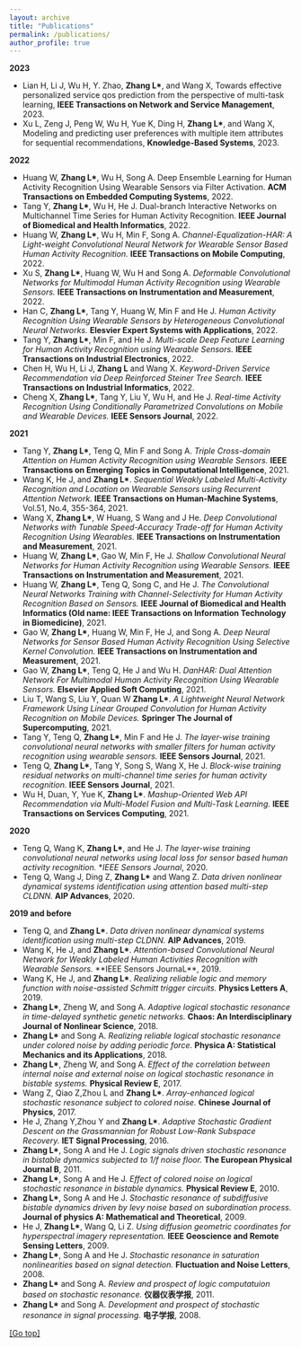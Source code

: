 ```yaml
---
layout: archive
title: "Publications"
permalink: /publications/
author_profile: true
---
```


**2023**
 - Lian H, Li J, Wu H, Y. Zhao, **Zhang L\***, and Wang X, Towards effective personalized service qos prediction from the perspective of multi-task learning, **IEEE Transactions on Network and Service Management**, 2023.
- Xu L, Zeng J, Peng W, Wu H, Yue K, Ding H, **Zhang L\***, and Wang X, Modeling and predicting user preferences with multiple item attributes for sequential recommendations, **Knowledge-Based Systems**, 2023.


**2022**
- Huang W, **Zhang L\***, Wu H, Song A. Deep Ensemble Learning for Human Activity Recognition Using Wearable Sensors via Filter Activation.  **ACM Transactions on Embedded Computing Systems**, 2022.
- Tang Y, **Zhang L\***, Wu H, He J. Dual-branch Interactive Networks on Multichannel Time Series for Human Activity Recognition.  **IEEE Journal of Biomedical and Health Informatics**, 2022.
- Huang W, **Zhang L\***, Wu H, Min F, Song A.
*Channel-Equalization-HAR: A Light-weight Convolutional Neural Network for Wearable Sensor Based Human Activity Recognition.*
**IEEE Transactions on Mobile Computing**, 2022.
- Xu S, **Zhang L\***, Huang W, Wu H and Song A.
*Deformable Convolutional Networks for Multimodal Human Activity Recognition using Wearable Sensors.*
**IEEE Transactions on Instrumentation and Measurement**, 2022.
- Han C, **Zhang L\***, Tang Y, Huang W, Min F and He J.
*Human Activity Recognition Using Wearable Sensors by Heterogeneous Convolutional Neural Networks.*
**Elesvier Expert Systems with Applications**, 2022.
- Tang Y, **Zhang L\***, Min F, and He J.
*Multi-scale Deep Feature Learning for Human Activity Recognition using Wearable Sensors.*
**IEEE Transactions on Industrial Electronics**, 2022.
- Chen H, Wu H, Li J, **Zhang L** and Wang X.
*Keyword-Driven Service Recommendation via Deep Reinforced Steiner Tree Search.*
**IEEE Transactions on Industrial Informatics**, 2022.
- Cheng X, **Zhang L\***, Tang Y, Liu Y, Wu H, and He J.
*Real-time Activity Recognition Using Conditionally Parametrized Convolutions on Mobile and Wearable Devices.*
**IEEE Sensors Journal**, 2022.

 **2021**
- Tang Y, **Zhang L\***, Teng Q, Min F and Song A. 
*Triple Cross-domain Attention on Human Activity Recognition using Wearable Sensors.*
**IEEE Transactions on Emerging Topics in Computational Intelligence**, 2021. 
- Wang K, He J, and **Zhang L\***. 
*Sequential Weakly Labeled Multi-Activity Recognition and Location on Wearable Sensors using Recurrent Attention Network.*
**IEEE Transactions on Human-Machine Systems**, Vol.51, No.4, 355-364, 2021. 
- Wang X, **Zhang L\***, W Huang, S Wang and J He. 
*Deep Convolutional Networks with Tunable Speed-Accuracy Trade-off for Human Activity Recognition Using Wearables.*
**IEEE Transactions on Instrumentation and Measurement**, 2021.
- Huang W, **Zhang L\***, Gao W, Min F, He J. 
*Shallow Convolutional Neural Networks for Human Activity Recognition using Wearable Sensors.*
**IEEE Transactions on Instrumentation and Measurement**, 2021. 
- Huang W, **Zhang L\***, Teng Q, Song C, and He J.
*The Convolutional Neural Networks Training with Channel-Selectivity for Human Activity Recognition Based on Sensors.*
**IEEE Journal of Biomedical and Health Informatics (Old name: IEEE Transactions on Information Technology in Biomedicine)**,  2021. 
- Gao W, **Zhang L\***, Huang W, Min F, He J, and Song A.
*Deep Neural Networks for Sensor Based Human Activity Recognition Using Selective Kernel Convolution.*
**IEEE Transactions on Instrumentation and Measurement**,  2021.  
- Gao W, **Zhang L\***, Teng Q, He J and Wu H. 
*DanHAR: Dual Attention Network For Multimodal Human Activity Recognition Using Wearable Sensors.*
**Elsevier Applied Soft Computing**,  2021. 
- Liu T, Wang S, Liu Y, Quan W **Zhang L\***. 
*A Lightweight Neural Network Framework Using Linear Grouped Convolution for Human Activity Recognition on Mobile Devices.*
**Springer The Journal of Supercomputing**, 2021.  
- Tang Y, Teng Q, **Zhang L\***, Min F and He J. 
*The layer-wise training convolutional neural networks with smaller filters for human activity recognition using wearable sensors.*
**IEEE Sensors Journal**, 2021. 
- Teng Q, **Zhang L\***, Tang Y, Song S, Wang X, He J. 
*Block-wise training residual networks on multi-channel time series for human activity recognition.*
**IEEE Sensors Journal**,  2021. 
- Wu H, Duan, Y, Yue K, **Zhang L\***. 
*Mashup-Oriented Web API Recommendation via Multi-Model Fusion and Multi-Task Learning.*
**IEEE Transactions on Services Computing**, 2021.

**2020**
- Teng Q, Wang K, **Zhang L\***, and He J. 
*The layer-wise training convolutional neural networks using local loss for sensor based human activity recognition.*
**IEEE Sensors Journal*, 2020. 
- Teng Q, Wang J, Ding Z, **Zhang L\*** and Wang Z. 
*Data driven nonlinear dynamical systems identification using attention based multi-step CLDNN.*
**AIP Advances**, 2020.

**2019 and before**
- Teng Q, and **Zhang L\***. 
*Data driven nonlinear dynamical systems identification using multi-step CLDNN.*
**AIP Advances**, 2019. 
- Wang K, He J, and **Zhang L\***. 
*Attention-based Convolutional Neural Network for Weakly Labeled Human Activities Recognition with Wearable Sensors.*
**IEEE Sensors JournaL\**, 2019. 
- Wang K, He J, and **Zhang L\***. 
*Realizing reliable logic and memory function with noise-assisted Schmitt trigger circuits.*
**Physics Letters A**, 2019.
- **Zhang L\***, Zheng W, and Song A. 
*Adaptive logical stochastic resonance in time-delayed synthetic genetic networks.*
**Chaos: An Interdisciplinary Journal of Nonlinear Science**, 2018.
- **Zhang L\*** and Song A. 
*Realizing reliable logical stochastic resonance under colored noise by adding periodic force.*
**Physica A: Statistical Mechanics and its Applications**, 2018. 
- **Zhang L\***, Zheng W, and Song A. 
*Effect of the correlation between internal noise and external noise on logical stochastic resonance in bistable systems.*
**Physical Review E**, 2017.
- Wang Z, Qiao Z,Zhou L and **Zhang L\***. *Array-enhanced logical stochastic resonance subject to colored noise.*
**Chinese Journal of Physics**, 2017.
- He J, Zhang Y,Zhou Y and **Zhang L\***. 
*Adaptive Stochastic Gradient Descent on the Grassmannian for Robust Low-Rank Subspace Recovery.*
**IET Signal Processing**, 2016.
- **Zhang L\***, Song A and He J. 
*Logic signals driven stochastic resonance in bistable dynamics subjected to 1/f noise floor.*
**The European Physical Journal B**, 2011.
- **Zhang L\***, Song A and He J. 
*Effect of colored noise on logical stochastic resonance in bistable dynamics.*
**Physical Review E**, 2010. 
- **Zhang L\***, Song A and He J.
*Stochastic resonance of subdiffusive bistable dynamics driven by levy noise based on subordination process.*
**Journal of physics A: Mathematical and Theoretical**, 2009. 
- He J, **Zhang L\***, Wang Q, Li Z. 
*Using diffusion geometric coordinates for hyperspectral imagery representation.*
**IEEE Geoscience and Remote Sensing Letters**, 2009. 
- **Zhang L\***, Song A and He J. 
*Stochastic resonance in saturation nonlinearities based on signal detection.*
**Fluctuation and Noise Letters**, 2008. 
- **Zhang L\*** and Song A. 
*Review and prospect of logic computatuion  based on stochastic resonance.*
**仪器仪表学报**, 2011. 
- **Zhang L\*** and Song A.
*Development and prospect of stochastic resonance in signal processing.*
**电子学报**, 2008. 

<a href="#top">[Go top]</a>